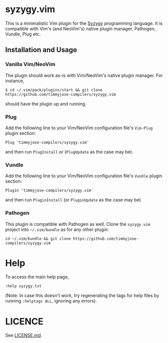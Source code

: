 # syzygy.vim

This is a minimalistic Vim plugin for the [Syzygy](https://github.com/timmyjose/project-syzygy/tree/master/book1-practical-interpreters-in-rust) programming language.
It is compatible with Vim's (and NeoVim's) native plugin manager, Pathogen, Vundle, Plug etc.

## Installation and Usage

### Vanilla Vim/NeoVim

The plugin should work as-is with Vim/NeoVim's native plugin manager. For instance, 

```
$ cd ~/.vim/pack/plugins/start && git clone https://github.com/timmyjose-compilers/syzygy.vim

```

should have the plugin up and running.

### Plug

Add the following line to your Vim/NeoVim configuration file's `Vim-Plug` plugin section:

```
Plug 'timmyjose-compilers/syzygy.vim'
```

and then run `PlugInstall` or (`PlugUpdate` as the case may be).

### Vundle

Add the following line to your Vim/NeoVim configuration file's `Vundle` plugin section:

```
Plugin 'timmyjose-compilers/syzygy.vim'
```

and then run `PluginInstall` (or `PluginUpdate` as the case may be)

### Pathogen

This plugin is compatible with Pathogen as well. Clone the `syzygy.vim` project into `~/.vim/bundle` as for any
other plugin:

```
cd ~/.vim/bundle && git clone https://github.com/timmyjose-compilers/syzygy.vim

```

# Help

To access the main help page,

   ```
   :help syzygy.txt

   ```

(Note: In case this doesn't work, try regenerating the tags for help files by running `:helptags ALL`, ignoring any errors).

# LICENCE

See [LICENSE.md](LICENSE.md).